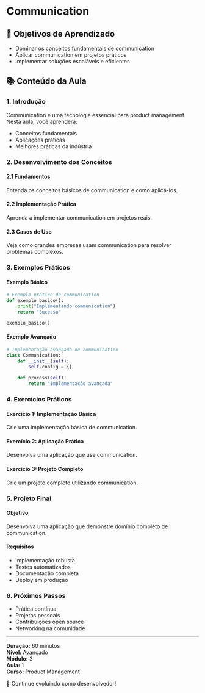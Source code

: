# Communication

## 🎯 Objetivos de Aprendizado
- Dominar os conceitos fundamentais de communication
- Aplicar communication em projetos práticos
- Implementar soluções escaláveis e eficientes

## 📚 Conteúdo da Aula

### 1. Introdução
Communication é uma tecnologia essencial para product management. Nesta aula, você aprenderá:

- Conceitos fundamentais
- Aplicações práticas
- Melhores práticas da indústria

### 2. Desenvolvimento dos Conceitos

#### 2.1 Fundamentos
Entenda os conceitos básicos de communication e como aplicá-los.

#### 2.2 Implementação Prática
Aprenda a implementar communication em projetos reais.

#### 2.3 Casos de Uso
Veja como grandes empresas usam communication para resolver problemas complexos.

### 3. Exemplos Práticos

#### Exemplo Básico
```python
# Exemplo prático de communication
def exemplo_basico():
    print("Implementando communication")
    return "Sucesso"

exemplo_basico()
```

#### Exemplo Avançado
```python
# Implementação avançada de communication
class Communication:
    def __init__(self):
        self.config = {}
    
    def process(self):
        return "Implementação avançada"
```

### 4. Exercícios Práticos

#### Exercício 1: Implementação Básica
Crie uma implementação básica de communication.

#### Exercício 2: Aplicação Prática
Desenvolva uma aplicação que use communication.

#### Exercício 3: Projeto Completo
Crie um projeto completo utilizando communication.

### 5. Projeto Final

#### Objetivo
Desenvolva uma aplicação que demonstre domínio completo de communication.

#### Requisitos
- Implementação robusta
- Testes automatizados
- Documentação completa
- Deploy em produção

### 6. Próximos Passos

- Prática contínua
- Projetos pessoais
- Contribuições open source
- Networking na comunidade

---

**Duração:** 60 minutos  
**Nível:** Avançado  
**Módulo:** 3  
**Aula:** 1  
**Curso:** Product Management

🎉 Continue evoluindo como desenvolvedor!
